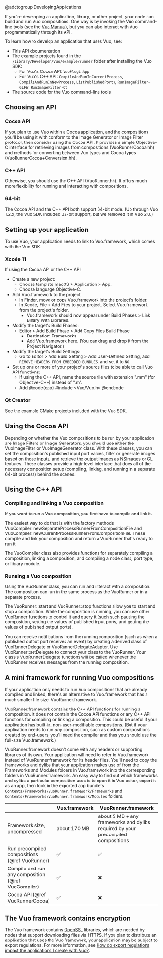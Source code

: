 @addtogroup DevelopingApplications

If you're developing an application, library, or other project, your code can build and run Vuo compositions. One way is by invoking the Vuo command-line tools (see the [Vuo Manual](https://vuo.org/manual.pdf)), but you can also interact with Vuo programmatically through its API.

To learn how to develop an application that uses Vuo, see: 

   - This API documentation
   - The example projects found in the `/Library/Developer/Vuo/example/runner` folder after installing the Vuo SDK:
      - For Vuo's Cocoa API: `VuoPluginApp`
      - For Vuo's C++ API: `CompileAndRunInCurrentProcess`, `CompileAndRunInNewProcess`, `ListPublishedPorts`, `RunImageFilter-GLFW`, `RunImageFilter-Qt`
   - The source code for the Vuo command-line tools


## Choosing an API

### Cocoa API

If you plan to use Vuo within a Cocoa application, and the compositions you'll be using it with conform to the Image Generator or Image Filter protocol, then consider using the Cocoa API. It provides a simple Objective-C interface for retrieving images from compositions (VuoRunnerCocoa.hh) and methods for converting between Vuo types and Cocoa types (VuoRunnerCocoa+Conversion.hh).

### C++ API

Otherwise, you should use the C++ API (VuoRunner.hh). It offers much more flexibility for running and interacting with compositions.

### 64-bit

The Cocoa API and the C++ API both support 64-bit mode.  (Up through Vuo 1.2.x, the Vuo SDK included 32-bit support, but we removed it in Vuo 2.0.)


## Setting up your application

To use Vuo, your application needs to link to Vuo.framework, which comes with the Vuo SDK. 


### Xcode 11

If using the Cocoa API or the C++ API:

  - Create a new project:
    - Choose template macOS > Application > App.
    - Choose language Objective-C.
  - Add Vuo.framework to the project:
    - In Finder, move or copy Vuo.framework into the project's folder.
    - In Xcode, File > Add Files to your project. Select Vuo.framework from the project's folder.
      - Vuo.framework should now appear under Build Phases > Link Binary With Libraries.
  - Modify the target's Build Phases:
    - Editor > Add Build Phase > Add Copy Files Build Phase
      - Destination: Frameworks
      - Add Vuo.framework here. (You can drag and drop it from the Project Navigator.)
  - Modify the target's Build Settings: 
    - Go to Editor > Add Build Setting > Add User-Defined Setting, add `REMOVE_HEADERS_FROM_EMBEDDED_BUNDLES`, and set it to `NO`.
  - Set up one or more of your project's source files to be able to call Vuo API functions:
    - If using the C++ API, name the source file with extension ".mm" (for Objective-C++) instead of ".m".
    - Add @code{cpp} #include <Vuo/Vuo.h> @endcode


### Qt Creator

See the example CMake projects included with the Vuo SDK.


## Using the Cocoa API

Depending on whether the Vuo compositions to be run by your application are Image Filters or Image Generators, you should use either the VuoImageFilter or VuoImageGenerator class. With these classes, you can set the composition's published input port values, filter or generate images based on those inputs, and retrieve the output images as NSImages or GL textures. These classes provide a high-level interface that does all of the necessary composition setup (compiling, linking, and running in a separate 64-bit process) behind the scenes.


## Using the C++ API

### Compiling and linking a Vuo composition

If you want to run a Vuo composition, you first have to compile and link it. 

The easiest way to do that is with the factory methods VuoCompiler::newSeparateProcessRunnerFromCompositionFile and VuoCompiler::newCurrentProcessRunnerFromCompositionFile. These compile and link your composition and return a VuoRunner that's ready to run it. 

The VuoCompiler class also provides functions for separately compiling a composition, linking a composition, and compiling a node class, port type, or library module. 

### Running a Vuo composition

Using the VuoRunner class, you can run and interact with a composition. The composition can run in the same process as the VuoRunner or in a separate process. 

The VuoRunner::start and VuoRunner::stop functions allow you to start and stop a composition. While the composition is running, you can use other VuoRunner functions to control it and query it (such such pausing the composition, setting the values of published input ports, and getting the values of published output ports). 

You can receive notifications from the running composition (such as when a published output port receives an event) by creating a derived class of VuoRunnerDelegate or VuoRunnerDelegateAdapter. Use VuoRunner::setDelegate to connect your class to the VuoRunner. Your class's VuoRunnerDelegate functions will be called whenever the VuoRunner receives messages from the running composition. 


## A mini framework for running Vuo compositions

If your application only needs to run Vuo compositions that are already compiled and linked, there's an alternative to Vuo.framework that has a much smaller file size: VuoRunner.framework.

VuoRunner.framework contains the C++ API functions for running a composition. It does not contain the Cocoa API functions or any C++ API functions for compiling or linking a composition.  This could be useful if your application has built-in, non-user-modifiable compositions.  (But if your application needs to run _any_ composition, such as custom compositions created by end-users, you'll need the compiler and thus you should use the full-size Vuo.framework.)

VuoRunner.framework doesn't come with any headers or supporting libraries of its own. Your application will need to refer to Vuo.framework instead of VuoRunner.framework for its header files. You'll need to copy the frameworks and dylibs that your application makes use of from the Frameworks and Modules folders in Vuo.framework into the corresponding folders in VuoRunner.framework.  An easy way to find out which frameworks and dylibs a particular composition uses is to open it in Vuo editor, export it as an app, then look in the exported app bundle's `Contents/Frameworks/VuoRunner.framework/Frameworks` and `Contents/Frameworks/VuoRunner.framework/Modules` folders.

&nbsp;                                             | Vuo.framework | VuoRunner.framework
-------------------------------------------------- | ------------- | --------------------------------------------------------------------------------
Framework size, uncompressed                       | about 170 MB  | about 5 MB + any frameworks and dylibs required by your precompiled compositions
Run precompiled compositions (@ref VuoRunner)      | ✅            | ✅
Compile and run any composition (@ref VuoCompiler) | ✅            | ❌
Cocoa API (@ref VuoRunnerCocoa)                    | ✅            | ❌


## The Vuo framework contains encryption

The Vuo framework contains [OpenSSL](https://www.openssl.org/) libraries, which are needed by nodes that support downloading files via HTTPS. If you plan to distribute an application that uses the Vuo framework, your application may be subject to export regulations. For more information, see [How do export regulations impact the applications I create with Vuo?](https://vuo.org/node/511).
